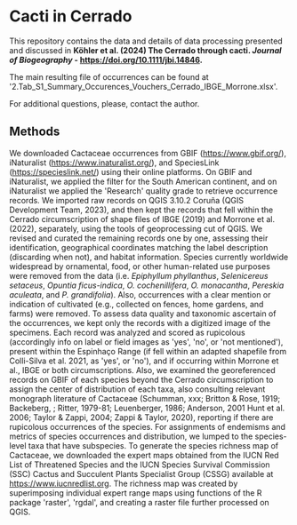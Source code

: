 # Cacti in Cerrado

This repository contains the data and details of data processing presented and discussed in **Köhler et al. (2024) The Cerrado through cacti. _Journal of Biogeography_ - https://doi.org/10.1111/jbi.14846.**

The main resulting file of occurrences can be found at '2.Tab_S1_Summary_Occurences_Vouchers_Cerrado_IBGE_Morrone.xlsx'.

For additional questions, please, contact the author.


## Methods
We downloaded Cactaceae occurrences from GBIF (https://www.gbif.org/), iNaturalist (https://www.inaturalist.org/), and SpeciesLink (https://specieslink.net/) using their online platforms. On GBIF and iNaturalist, we applied the filter for the South American continent, and on iNaturalist we applied the 'Research' quality grade to retrieve occurrence records. We imported raw records on QGIS 3.10.2 Coruña (QGIS Development Team, 2023), and then kept the records that fell within the Cerrado circumscription of shape files of IBGE (2019) and Morrone et al. (2022), separately, using the tools of geoprocessing cut of QGIS. We revised and curated the remaining records one by one, assessing their identification, geographical coordinates matching the label description (discarding when not), and habitat information. Species currently worldwide widespread by ornamental, food, or other human-related use purposes were removed from the data (i.e. _Epiphyllum phyllanthus_, _Selenicereus setaceus_, _Opuntia ficus-indica_, _O. cochenillifera_, _O. monacantha_, _Pereskia aculeata_, and _P. grandifolia_). Also, occurrences with a clear mention or indication of cultivated (e.g., collected on fences, home gardens, and farms) were removed. To assess data quality and taxonomic ascertain of the occurrences, we kept only the records with a digitized image of the specimens. Each record was analyzed and scored as rupicolous (accordingly info on label or field images as 'yes', 'no', or 'not mentioned'), present within the Espinhaço Range (if fell within an adapted shapefile from Colli-Silva et al. 2021, as 'yes', or 'no'), and if occurring within Morrone et al., IBGE or both circumscriptions. Also, we examined the georeferenced records on GBIF of each species beyond the Cerrado circumscription to assign the center of distribution of each taxa, also consulting relevant monograph literature of Cactaceae (Schumman, xxx; Britton & Rose, 1919; Backeberg, ; Ritter, 1979-81; Leuenberger, 1986; Anderson, 2001 Hunt et al. 2006; Taylor & Zappi, 2004; Zappi & Taylor, 2020),  reporting if there are rupicolous occurrences of the species. For assignments of endemisms and metrics of species occurrences and distribution, we lumped to the species-level taxa that have subspecies. To generate the species richness map of Cactaceae, we downloaded the expert maps obtained from the IUCN Red List of Threatened Species and the IUCN Species Survival Commission (SSC) Cactus and Succulent Plants Specialist Group (CSSG) available at https://www.iucnredlist.org. The richness map was created by superimposing individual expert range maps using functions of the R package 'raster', 'rgdal', and creating a raster file further processed on QGIS.
